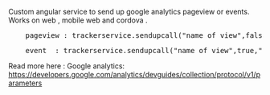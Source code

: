 <p>
	Custom angular service to send up google analytics pageview or events.
	Works on web , mobile web  and cordova .
</p>

<pre>
	pageview : trackerservice.sendupcall("name_of_view",false,"","");
</pre>

<pre>
	event  : trackerservice.sendupcall("name_of_view",true,"name_of_event_action","name_of_event_category");
</pre>


Read more here : Google analytics: https://developers.google.com/analytics/devguides/collection/protocol/v1/parameters